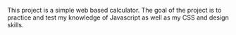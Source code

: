 This project is a simple web based calculator. The goal of the project is to practice and test my knowledge of Javascript as well as my CSS and design skills.